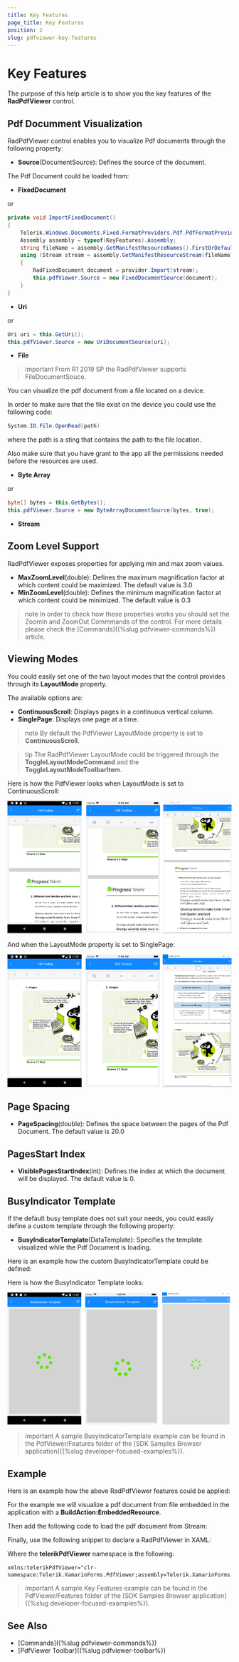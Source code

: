 ```yaml
---
title: Key Features
page_title: Key Features
position: 2
slug: pdfviewer-key-features
---
```


# Key Features

The purpose of this help article is to show you the key features of the **RadPdfViewer** control.

## Pdf Documment Visualization

RadPdfViewer control enables you to visualize Pdf documents through the following property:

* **Source**(DocumentSource): Defines the source of the document. 

The Pdf Document could be loaded from:

* **FixedDocument** 

<snippet id='pdfviewer-key-features-source-fixed-method' />

or 
```C#
private void ImportFixedDocument()
{
    Telerik.Windows.Documents.Fixed.FormatProviders.Pdf.PdfFormatProvider provider = new Telerik.Windows.Documents.Fixed.FormatProviders.Pdf.PdfFormatProvider();
    Assembly assembly = typeof(KeyFeatures).Assembly;
    string fileName = assembly.GetManifestResourceNames().FirstOrDefault(n => n.Contains("pdfviewer-overview.pdf"));
    using (Stream stream = assembly.GetManifestResourceStream(fileName))
    {
        RadFixedDocument document = provider.Import(stream);
        this.pdfViewer.Source = new FixedDocumentSource(document);
    }
}
```

* **Uri**

<snippet id='pdfviewer-key-features-source-uri' />

or 
```C#
Uri uri = this.GetUri();
this.pdfViewer.Source = new UriDocumentSource(uri);
```

* **File**

>important From R1 2019 SP the RadPdfViewer supports FileDocumentSouce. 

You can visualize the pdf document from a file located on a device.

In order to make sure that the file exist on the device you could use the following code:

```C#
System.IO.File.OpenRead(path)
```

where the path is a sting that contains the path to the file location.

Also make sure that you have grant to the app all the permissions needed before the resources are used.

* **Byte Array**

<snippet id='pdfviewer-key-features-source-byte' />

or
```C#
byte[] bytes = this.GetBytes();
this.pdfViewer.Source = new ByteArrayDocumentSource(bytes, true);          
```

* **Stream**

<snippet id='pdfviewer-key-features-stream' />

## Zoom Level Support

RadPdfViewer exposes properties for applying min and max zoom values.

* **MaxZoomLevel**(double): Defines the maximum magnification factor at which content could be maximized. The default value is 3.0
* **MinZoomLevel**(double): Defines the minimum magnification factor at which content could be minimized. The default value is 0.3

>note In order to check how these properties works you should set the ZoomIn and ZoomOut Commmands of the control. For more details please check the [Commands]({%slug pdfviewer-commands%}) article.

## Viewing Modes

You could easily set one of the two layout modes that the control provides through its **LayoutMode** property.

The available options are:

* **ContinuousScroll**: Displays pages in a continuous vertical column.
* **SinglePage**: Displays one page at a time.

>note By default the PdfViewer LayoutMode property is set to **ContinuousScroll**.

>tip The RadPdfViewer LayoutMode could be triggered through the **ToggleLayoutModeCommand** and the **ToggleLayoutModeToolbarItem**.

Here is how the PdfViewer looks when LayoutMode is set to ContinuousScroll:

![PdfViewer ContinuousScroll](images/pdfviewer-continuous-scroll.png "PdfViewer ContinuousScroll")

And when the LayoutMode property is set to SinglePage:

![PdfViewer SinglePage](images/pdfviewer-single-page.png "PdfViewer SinglePage")

## Page Spacing

* **PageSpacing**(double): Defines the space between the pages of the Pdf Document. The default value is 20.0

## PagesStart Index

* **VisiblePagesStartIndex**(int): Defines the index at which the document will be displayed. The default value is 0.

## BusyIndicator Template

If the default busy template does not suit your needs, you could easily define a custom template through the following property:

* **BusyIndicatorTemplate**(DataTemplate): Specifies the template visualized while the Pdf Document is loading.

Here is an example how the custom BusyIndicatorTemplate could be defined:

<snippet id='pdfviewer-busy-indicator-template-xaml' />

Here is how the BusyIndicator Template looks:

![PdfViewer BusyIndicator Template](images/pdfviewer-busyindicator-template.png "PdfViewer BusyIndicator Template")

>important A sample BusyIndicatorTemplate example can be found in the PdfViewer/Features folder of the [SDK Samples Browser application]({%slug developer-focused-examples%}).

## Example

Here is an example how the above RadPdfViewer features could be applied:

For the example we will visualize a pdf document from file embedded in the application with a **BuildAction:EmbeddedResource**.

Then add the following code to load the pdf document from Stream:

<snippet id='pdfviewer-key-features-stream'/>

Finally, use the following snippet to declare a RadPdfViewer in XAML:

<snippet id='pdfviewer-key-features-xaml'/>

Where the **telerikPdfViewer** namespace is the following:

```XAML
xmlns:telerikPdfViewer="clr-namespace:Telerik.XamarinForms.PdfViewer;assembly=Telerik.XamarinForms.PdfViewer"
```
 
>important A sample Key Features example can be found in the PdfViewer/Features folder of the [SDK Samples Browser application]({%slug developer-focused-examples%}).

## See Also

- [Commands]({%slug pdfviewer-commands%})
- [PdfViewer Toolbar]({%slug pdfviewer-toolbar%})
